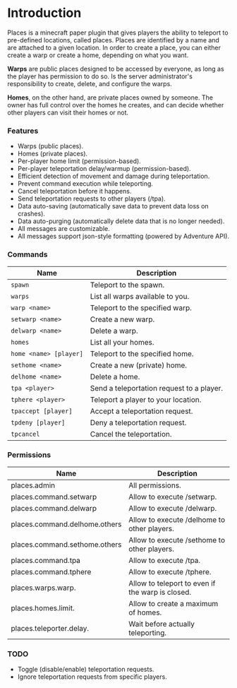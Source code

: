 # Introduction

Places is a minecraft paper plugin that gives players the ability
to teleport to pre-defined locations, called places. Places are
identified by a name and are attached to a given location. In
order to create a place, you can either create a warp or create a
home, depending on what you want.

**Warps** are public places designed to be accessed by everyone,
as long as the player has permission to do so. Is the server
administrator's responsibility to create, delete, and configure
the warps.

**Homes**, on the other hand, are private places owned by someone.
The owner has full control over the homes he creates, and can decide
whether other players can visit their homes or not.

### Features

- Warps (public places).
- Homes (private places).
- Per-player home limit (permission-based).
- Per-player teleportation delay/warmup (permission-based).
- Efficient detection of movement and damage during teleportation.
- Prevent command execution while teleporting.
- Cancel teleportation before it happens.
- Send teleportation requests to other players (/tpa).
- Data auto-saving (automatically save data to prevent data loss on crashes).
- Data auto-purging (automatically delete data that is no longer needed).
- All messages are customizable.
- All messages support json-style formatting (powered by Adventure API).

### Commands

| Name                   | Description                               |
|------------------------|-------------------------------------------|
| `spawn`                | Teleport to the spawn.                    |
| `warps`                | List all warps available to you.          |
| `warp <name>`          | Teleport to the specified warp.           |
| `setwarp <name>`       | Create a new warp.                        |
| `delwarp <name>`       | Delete a warp.                            |
| `homes`                | List all your homes.                      |
| `home <name> [player]` | Teleport to the specified home.           |
| `sethome <name>`       | Create a new (private) home.              |
| `delhome <name>`       | Delete a home.                            |
| `tpa <player>`         | Send a teleportation request to a player. |
| `tphere <player>`      | Teleport a player to your location.       |
| `tpaccept [player]`    | Accept a teleportation request.           |
| `tpdeny [player]`      | Deny a teleportation request.             |
| `tpcancel`             | Cancel the teleportation.                 |

### Permissions

| Name                              | Description                                             |
|-----------------------------------|---------------------------------------------------------|
| places.admin                      | All permissions.                                        |
| places.command.setwarp            | Allow to execute /setwarp.                              |
| places.command.delwarp            | Allow to execute /delwarp.                              |
| places.command.delhome.others     | Allow to execute /delhome to other players.             |
| places.command.sethome.others     | Allow to execute /sethome to other players.             |
| places.command.tpa                | Allow to execute /tpa.                                  |
| places.command.tphere             | Allow to execute /tphere.                               |
| places.warps.warp.<name>          | Allow to teleport to <name> even if the warp is closed. |
| places.homes.limit.<number>       | Allow to create a maximum of <number> homes.            |
| places.teleporter.delay.<seconds> | Wait <seconds> before actually teleporting.             |

### TODO

- Toggle (disable/enable) teleportation requests.
- Ignore teleportation requests from specific players.